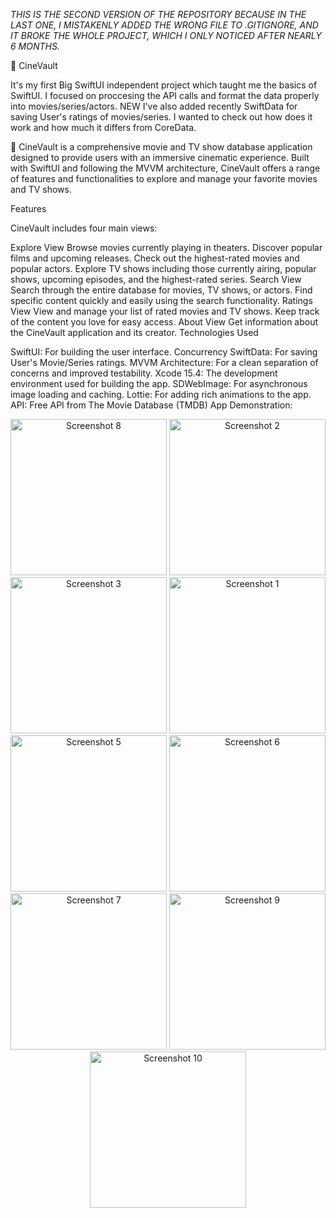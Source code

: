 *THIS IS THE SECOND VERSION OF THE REPOSITORY BECAUSE IN THE LAST ONE, I MISTAKENLY ADDED THE WRONG FILE TO .GITIGNORE, AND IT BROKE THE WHOLE PROJECT, WHICH I ONLY NOTICED AFTER NEARLY 6 MONTHS.*

🍿 CineVault

It's my first Big SwiftUI independent project which taught me the basics of SwiftUI. I focused on proccesing the API calls and format the data properly into movies/series/actors. NEW I've also added recently SwiftData for saving User's ratings of movies/series. I wanted to check out how does it work and how much it differs from CoreData.

🍿 CineVault is a comprehensive movie and TV show database application designed to provide users with an immersive cinematic experience. Built with SwiftUI and following the MVVM architecture, CineVault offers a range of features and functionalities to explore and manage your favorite movies and TV shows.

Features

CineVault includes four main views:

Explore View
Browse movies currently playing in theaters.
Discover popular films and upcoming releases.
Check out the highest-rated movies and popular actors.
Explore TV shows including those currently airing, popular shows, upcoming episodes, and the highest-rated series.
Search View
Search through the entire database for movies, TV shows, or actors.
Find specific content quickly and easily using the search functionality.
Ratings View
View and manage your list of rated movies and TV shows.
Keep track of the content you love for easy access.
About View
Get information about the CineVault application and its creator.
Technologies Used

SwiftUI: For building the user interface.
Concurrency
SwiftData: For saving User's Movie/Series ratings.
MVVM Architecture: For a clean separation of concerns and improved testability.
Xcode 15.4: The development environment used for building the app.
SDWebImage: For asynchronous image loading and caching.
Lottie: For adding rich animations to the app.
API: Free API from The Movie Database (TMDB)
App Demonstration:

<div align="center">
  <img src="https://github.com/user-attachments/assets/add069c9-7f2d-4853-ad5a-aff535c0caea" alt="Screenshot 8" width="250"/>
  <img src="https://github.com/user-attachments/assets/05fbf585-b544-481f-a6be-bb5912ddb03d" alt="Screenshot 2" width="250"/>
  <img src="https://github.com/user-attachments/assets/f8fcaa13-100b-4201-8bea-e9d7adb3b77b" alt="Screenshot 3" width="250"/>
  <img src="https://github.com/user-attachments/assets/399f6255-fed3-43e4-a1b2-a5887f21a108" alt="Screenshot 1" width="250"/>
  <img src="https://github.com/user-attachments/assets/1bd6b94f-9ed2-4cc5-bd6b-bb705d214c40" alt="Screenshot 5" width="250"/>
  <img src="https://github.com/user-attachments/assets/a4ae1480-b05a-4718-86f0-be26b0f0e96a" alt="Screenshot 6" width="250"/>
  <img src="https://github.com/user-attachments/assets/2d6f2d8c-33bf-4d80-bdd1-76bc9f879ab0" alt="Screenshot 7" width="250"/>
  <img src="https://github.com/user-attachments/assets/b3124af5-b859-4311-8dda-2a36835b2678" alt="Screenshot 9" width="250"/>
  <img src="https://github.com/user-attachments/assets/7d7b098a-5ad3-4e91-baeb-5512799ce359" alt="Screenshot 10" width="250"/>
</div>
